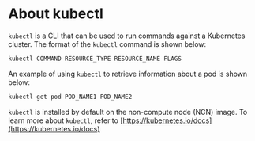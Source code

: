 # About kubectl

`kubectl` is a CLI that can be used to run commands against a Kubernetes cluster. The format of the `kubectl` command is shown below:

```bash
kubectl COMMAND RESOURCE_TYPE RESOURCE_NAME FLAGS
```

An example of using `kubectl` to retrieve information about a pod is shown below:

```bash
kubectl get pod POD_NAME1 POD_NAME2
```

`kubectl` is installed by default on the non-compute node \(NCN\) image. To learn more about `kubectl`, refer to [https://kubernetes.io/docs](https://kubernetes.io/docs)
